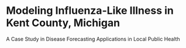 # Modeling Influenza-Like Illness in Kent County, Michigan

A Case Study in Disease Forecasting Applications in Local Public Health
